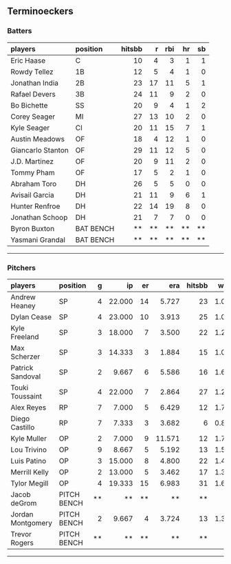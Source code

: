 ## Terminoeckers

### Batters

 
|players           |position  | hitsbb|  r| rbi| hr| sb| 
|:-----------------|:---------|------:|--:|---:|--:|--:| 
|Eric Haase        |C         |     10|  4|   3|  1|  1| 
|Rowdy Tellez      |1B        |     12|  5|   4|  1|  0| 
|Jonathan India    |2B        |     23| 17|  11|  5|  1| 
|Rafael Devers     |3B        |     24| 11|   9|  2|  0| 
|Bo Bichette       |SS        |     20|  9|   4|  1|  2| 
|Corey Seager      |MI        |     27| 13|  10|  2|  0| 
|Kyle Seager       |CI        |     20| 11|  15|  7|  1| 
|Austin Meadows    |OF        |     18|  4|  12|  1|  0| 
|Giancarlo Stanton |OF        |     29| 11|  12|  5|  0| 
|J.D. Martinez     |OF        |     20|  9|  11|  2|  0| 
|Tommy Pham        |OF        |     17|  5|   2|  1|  0| 
|Abraham Toro      |DH        |     26|  5|   5|  0|  0| 
|Avisail Garcia    |DH        |     21| 11|   9|  6|  1| 
|Hunter Renfroe    |DH        |     22| 14|  19|  8|  0| 
|Jonathan Schoop   |DH        |     21|  7|   7|  0|  0| 
|Byron Buxton      |BAT BENCH |     **| **|  **| **| **| 
|Yasmani Grandal   |BAT BENCH |     **| **|  **| **| **| 


* * *

### Pitchers

 
|players           |position    |  g|     ip| er|    era| hitsbb|  whip| so|  w| sv| 
|:-----------------|:-----------|--:|------:|--:|------:|------:|-----:|--:|--:|--:| 
|Andrew Heaney     |SP          |  4| 22.000| 14|  5.727|     23| 1.045| 23|  2|  0| 
|Dylan Cease       |SP          |  4| 23.000| 10|  3.913|     25| 1.087| 28|  2|  0| 
|Kyle Freeland     |SP          |  3| 18.000|  7|  3.500|     22| 1.222| 22|  2|  0| 
|Max Scherzer      |SP          |  3| 14.333|  3|  1.884|     15| 1.047| 21|  2|  0| 
|Patrick Sandoval  |SP          |  2|  9.667|  6|  5.586|     16| 1.655|  7|  0|  0| 
|Touki Toussaint   |SP          |  4| 22.000|  7|  2.864|     27| 1.227| 20|  2|  0| 
|Alex Reyes        |RP          |  7|  7.000|  5|  6.429|     12| 1.714| 10|  0|  4| 
|Diego Castillo    |RP          |  7|  7.333|  3|  3.682|      6| 0.818|  7|  0|  0| 
|Kyle Muller       |OP          |  2|  7.000|  9| 11.571|     12| 1.714|  4|  0|  0| 
|Lou Trivino       |OP          |  9|  8.667|  5|  5.192|     13| 1.500|  6|  1|  4| 
|Luis Patino       |OP          |  3| 15.000|  8|  4.800|     22| 1.467| 14|  1|  0| 
|Merrill Kelly     |OP          |  2| 13.000|  5|  3.462|     17| 1.308|  7|  0|  0| 
|Tylor Megill      |OP          |  4| 19.333| 15|  6.983|     31| 1.603| 22|  0|  0| 
|Jacob deGrom      |PITCH BENCH | **|     **| **|     **|     **|    **| **| **| **| 
|Jordan Montgomery |PITCH BENCH |  2|  9.667|  4|  3.724|     13| 1.345|  8|  1|  0| 
|Trevor Rogers     |PITCH BENCH | **|     **| **|     **|     **|    **| **| **| **| 


* * *


